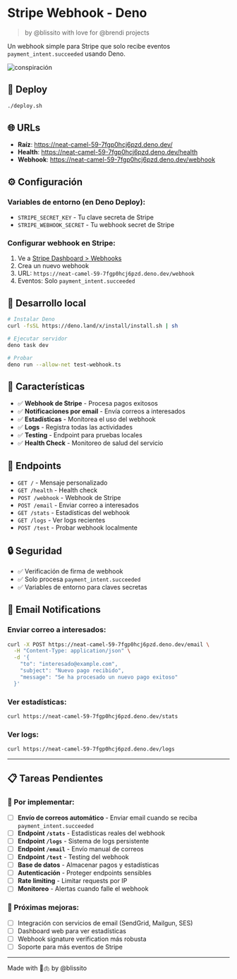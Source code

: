# Stripe Webhook - Deno

> by @blissito with love for @brendi projects

Un webhook simple para Stripe que solo recibe eventos `payment_intent.succeeded` usando Deno.

![conspiración](https://images.pexels.com/photos/632688/pexels-photo-632688.jpeg)

## 🚀 Deploy

```bash
./deploy.sh
```

## 🌐 URLs

- **Raíz**: https://neat-camel-59-7fgp0hcj6pzd.deno.dev/
- **Health**: https://neat-camel-59-7fgp0hcj6pzd.deno.dev/health
- **Webhook**: https://neat-camel-59-7fgp0hcj6pzd.deno.dev/webhook

## ⚙️ Configuración

### Variables de entorno (en Deno Deploy):

- `STRIPE_SECRET_KEY` - Tu clave secreta de Stripe
- `STRIPE_WEBHOOK_SECRET` - Tu webhook secret de Stripe

### Configurar webhook en Stripe:

1. Ve a [Stripe Dashboard > Webhooks](https://dashboard.stripe.com/webhooks)
2. Crea un nuevo webhook
3. URL: `https://neat-camel-59-7fgp0hcj6pzd.deno.dev/webhook`
4. Eventos: Solo `payment_intent.succeeded`

## 🧪 Desarrollo local

```bash
# Instalar Deno
curl -fsSL https://deno.land/x/install/install.sh | sh

# Ejecutar servidor
deno task dev

# Probar
deno run --allow-net test-webhook.ts
```

## 🚀 Características

- ✅ **Webhook de Stripe** - Procesa pagos exitosos
- ✅ **Notificaciones por email** - Envía correos a interesados
- ✅ **Estadísticas** - Monitorea el uso del webhook
- ✅ **Logs** - Registra todas las actividades
- ✅ **Testing** - Endpoint para pruebas locales
- ✅ **Health Check** - Monitoreo de salud del servicio

## 📝 Endpoints

- `GET /` - Mensaje personalizado
- `GET /health` - Health check
- `POST /webhook` - Webhook de Stripe
- `POST /email` - Enviar correo a interesados
- `GET /stats` - Estadísticas del webhook
- `GET /logs` - Ver logs recientes
- `POST /test` - Probar webhook localmente

## 🔒 Seguridad

- ✅ Verificación de firma de webhook
- ✅ Solo procesa `payment_intent.succeeded`
- ✅ Variables de entorno para claves secretas

## 📧 Email Notifications

### Enviar correo a interesados:

```bash
curl -X POST https://neat-camel-59-7fgp0hcj6pzd.deno.dev/email \
  -H "Content-Type: application/json" \
  -d '{
    "to": "interesado@example.com",
    "subject": "Nuevo pago recibido",
    "message": "Se ha procesado un nuevo pago exitoso"
  }'
```

### Ver estadísticas:

```bash
curl https://neat-camel-59-7fgp0hcj6pzd.deno.dev/stats
```

### Ver logs:

```bash
curl https://neat-camel-59-7fgp0hcj6pzd.deno.dev/logs
```

---

## 📋 Tareas Pendientes

### 🔧 Por implementar:

- [ ] **Envío de correos automático** - Enviar email cuando se reciba `payment_intent.succeeded`
- [ ] **Endpoint `/stats`** - Estadísticas reales del webhook
- [ ] **Endpoint `/logs`** - Sistema de logs persistente
- [ ] **Endpoint `/email`** - Envío manual de correos
- [ ] **Endpoint `/test`** - Testing del webhook
- [ ] **Base de datos** - Almacenar pagos y estadísticas
- [ ] **Autenticación** - Proteger endpoints sensibles
- [ ] **Rate limiting** - Limitar requests por IP
- [ ] **Monitoreo** - Alertas cuando falle el webhook

### 🎯 Próximas mejoras:

- [ ] Integración con servicios de email (SendGrid, Mailgun, SES)
- [ ] Dashboard web para ver estadísticas
- [ ] Webhook signature verification más robusta
- [ ] Soporte para más eventos de Stripe

---

Made with 🚬🫁 by @blissito
